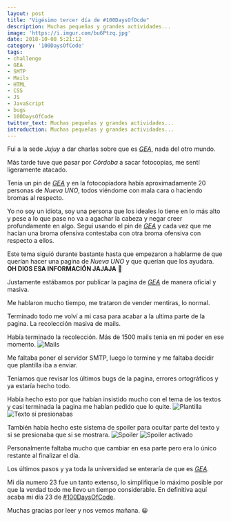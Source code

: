 ```yaml
---
layout: post
title: "Vigésimo tercer día de #100DaysOfOcde"
description: Muchas pequeñas y grandes actividades...
image: 'https://i.imgur.com/bu6Ptzq.jpg'
date: 2018-10-08 5:21:12
category: '100DaysOfCode'
tags:
- challenge
- GEA
- SMTP
- Mails
- HTML
- CSS
- JS
- JavaScript
- bugs
- 100DaysOfCode
twitter_text: Muchas pequeñas y grandes actividades...
introduction: Muchas pequeñas y grandes actividades...
---
```


Fui a la sede *Jujuy* a dar charlas sobre que es *[GEA](https://geauno.com)*, nada del otro mundo.

Más tarde tuve que pasar por *Córdoba* a sacar fotocopias, me sentí ligeramente atacado.

Tenia un pin de *[GEA](https://geauno.com)* y en la fotocopiadora había aproximadamente 20 personas de *Nueva UNO*, todos viéndome con mala cara o haciendo bromas al respecto.

Yo no soy un idiota, soy una persona que los ideales lo tiene en lo más alto y pese a lo que pase no va a agachar la cabeza y negar creer profundamente en algo. Seguí usando el pin de *[GEA](https://geauno.com)* y cada vez que me hacían una broma ofensiva contestaba con otra broma ofensiva con respecto a ellos.

Este tema siguió durante bastante hasta que empezaron a hablarme de que querían hacer una pagina de *Nueva UNO* y que querían que los ayudara. **OH DIOS ESA INFORMACIÓN JAJAJA** :rofl:

Justamente estábamos por publicar la pagina de *[GEA](https://geauno.com)* de manera oficial y masiva.

Me hablaron mucho tiempo, me trataron de vender mentiras, lo normal.

Terminado todo me volví a mi casa para acabar a la ultima parte de la pagina. La recolección masiva de mails.

Había terminado la recolección. Más de 1500 mails tenia en mi poder en ese momento.
![Mails](https://i.imgur.com/Y9SFMRW.jpg)

Me faltaba poner el servidor SMTP, luego lo termine y me faltaba decidir que plantilla iba a enviar.

Teníamos que revisar los últimos bugs de la pagina, errores ortográficos y ya estaría hecho todo.

Había hecho esto por que habían insistido mucho con el tema de los textos y casi terminada la pagina me habían pedido que lo quite.
![Plantilla](https://i.imgur.com/dbsBN02.jpg) ![Texto si presionabas](https://i.imgur.com/fGFK3SU.jpg)

También había hecho este sistema de spoiler para ocultar parte del texto y si se presionaba que si se mostrara.
![Spoiler](https://i.imgur.com/X3XkTeq.jpg) ![Spoiler activado](https://i.imgur.com/rScFNkf.jpg)

Personalmente faltaba mucho que cambiar en esa parte pero era lo único restante al finalizar el día.

Los últimos pasos y ya toda la universidad se enteraría de que es *[GEA](https://geauno.com)*.

Mi día numero 23 fue un tanto extenso, lo simplifique lo máximo posible por que la verdad todo me llevo un tiempo considerable. En definitiva aquí acaba mi día 23 de [#100DaysOfCode](twitter.com/search?q=%23100DaysOfCode).

Muchas gracias por leer y nos vemos mañana. :grinning:
